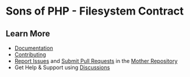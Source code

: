 Sons of PHP - Filesystem Contract
=================================

## Learn More

* [Documentation][docs]
* [Contributing][contributing]
* [Report Issues][issues] and [Submit Pull Requests][pull-requests] in the [Mother Repository][mother-repo]
* Get Help & Support using [Discussions][discussions]

[discussions]: https://github.com/orgs/SonsOfPHP/discussions
[mother-repo]: https://github.com/SonsOfPHP/sonsofphp
[contributing]: https://docs.sonsofphp.com/contributing/
[docs]: https://docs.sonsofphp.com/contracts/filesystem/
[issues]: https://github.com/SonsOfPHP/sonsofphp/issues?q=is%3Aopen+is%3Aissue+label%3AFilesystem
[pull-requests]: https://github.com/SonsOfPHP/sonsofphp/pulls?q=is%3Aopen+is%3Apr+label%3AFilesystem

